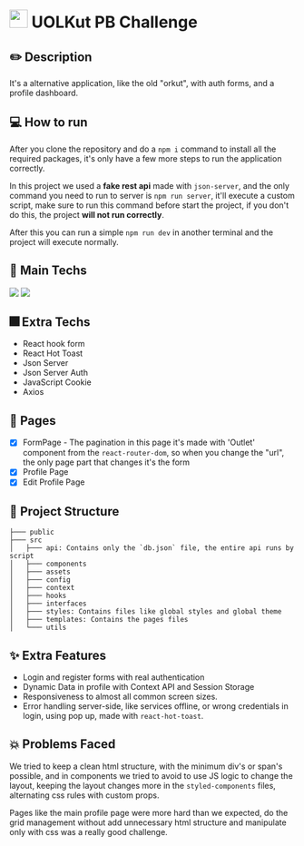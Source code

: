 # <img style="width: 32px; height: 32px; padding-top: 8px;" src="https://s3.amazonaws.com/gupy5/production/companies/417/career/35254/images/2021-11-05_19-02_logo.png" /> UOLKut PB Challenge

## :pencil2: Description

It's a alternative application, like the old "orkut", with auth forms, and a profile dashboard.

## :computer: How to run

After you clone the repository and do a `npm i` command to install all the required packages, it's only have a few more steps to run the application correctly.

In this project we used a <strong>fake rest api</strong> made with `json-server`, and the only command you need to run to server is `npm run server`, it'll execute a custom script, make sure to run this command before start the project, if you don't do this, the project <strong>will not run correctly</strong>.

After this you can run a simple `npm run dev` in another terminal and the project will execute normally.

## :iphone: Main Techs

<div style="display: inline-block">
   <img src="https://img.shields.io/badge/React-20232A?style=for-the-badge&logo=react&logoColor=61DAFB" />
   <img src="https://img.shields.io/badge/styled--components-DB7093?style=for-the-badge&logo=styled-components&logoColor=white" />
</div>

## :fireworks: Extra Techs

- React hook form
- React Hot Toast
- Json Server
- Json Server Auth
- JavaScript Cookie
- Axios

## :page_facing_up: Pages

- [x] FormPage - The pagination in this page it's made with 'Outlet' component from the `react-router-dom`, so when you change the "url", the only page part that changes it's the form
- [x] Profile Page
- [x] Edit Profile Page

## :file_folder: Project Structure

```
├─── public
├─── src
│   ├─── api: Contains only the `db.json` file, the entire api runs by script
│   ├─── components
│   ├─── assets
│   ├─── config
│   ├─── context
│   ├─── hooks
│   ├─── interfaces
│   ├─── styles: Contains files like global styles and global theme
│   ├─── templates: Contains the pages files
│   └─── utils
```

## :sparkles: Extra Features

- Login and register forms with real authentication
- Dynamic Data in profile with Context API and Session Storage
- Responsiveness to almost all common screen sizes.
- Error handling server-side, like services offline, or wrong credentials in login, using pop up, made with `react-hot-toast`.

## :boom: Problems Faced

We tried to keep a clean html structure, with the minimum div's or span's possible, and in components we tried to avoid to use JS logic to change the layout, keeping the layout changes more in the `styled-components` files, alternating css rules with custom props.

Pages like the main profile page were more hard than we expected, do the grid management without add unnecessary html structure and manipulate only with css was a really good challenge.
